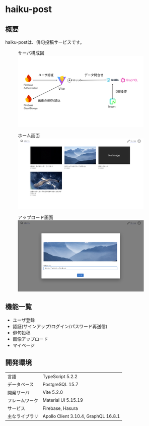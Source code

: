 # haiku-post

## 概要

haiku-postは、俳句投稿サービスです。

<figure>
  <figcaption>サーバ構成図</figcaption>
  <img src="images/architecture.png" width="400" />
</figure>

<figure>
  <figcaption>ホーム画面</figcaption>
  <img src="images/home.png" width="400" />
</figure>

<figure>
  <figcaption>アップロード画面</figcaption>
  <img src="images/upload.png" width="400" />
</figure>

## 機能一覧

- ユーザ登録
- 認証(サインアップ/ログイン/パスワード再送信)
- 俳句投稿
- 画像アップロード
- マイページ

## 開発環境

<table>
  <tr>
    <td>言語</td>
    <td>TypeScript 5.2.2</td>
  </tr>
   <tr>
    <td>データベース</td>
    <td>PostgreSQL 15.7</td>
  </tr>
  <tr>
    <td>開発サーバ</td>
    <td>Vite 5.2.0</td>
  </tr>
  <tr>
    <td>フレームワーク</td>
    <td>Material UI 5.15.19</td>
  </tr>
  <tr>
    <td>サービス</td>
    <td>Firebase, Hasura</td>
  </tr>
   <tr>
    <td>主なライブラリ</td>
    <td>Apollo Client 3.10.4, GraphQL 16.8.1</td>
  </tr>
</table>
